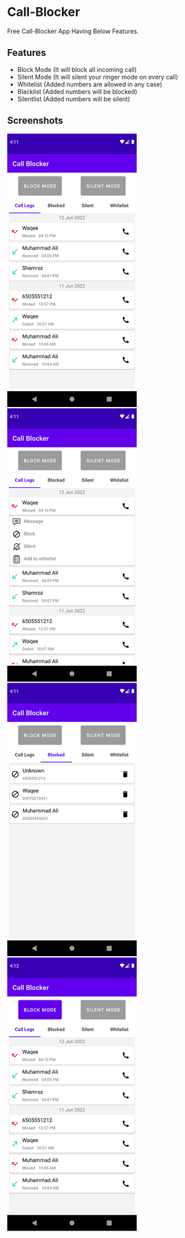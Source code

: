 # Call-Blocker

Free Call-Blocker App Having Below Features.

## Features

- Block Mode (It will block all incoming call)
- Silent Mode (It will silent your ringer mode on every call)
- Whitelist (Added numbers are allowed in any case)
- Blacklist (Added numbers will be blocked)
- Silentlist (Added numbers will be silent)

## Screenshots

![](images/1.png)
![](images/2.png)
![](images/3.png)
![](images/4.png)

